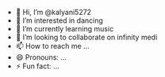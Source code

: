 - 👋 Hi, I’m @kalyani5272
- 👀 I’m interested in dancing
- 🌱 I’m currently learning music
- 💞️ I’m looking to collaborate on infinity medi
- 📫 How to reach me ...
- 😄 Pronouns: ...
- ⚡ Fun fact: ...

<!---
kalyani5272/kalyani5272 is a ✨ special ✨ repository because its `README.md` (this file) appears on your GitHub profile.
You can click the Preview link to take a look at your changes.
--->

